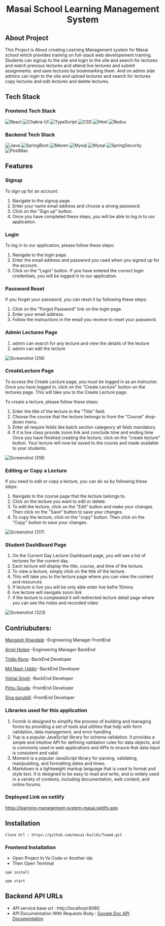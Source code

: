 # <h1 align="center"> Masai School Learning Management System</h1>


<h2>About Project</h2>This Project is About creating Learning Management system for Masai school which provides training on full-stack web developement training. Students can signup to the site and login to the site and search for lectures and watch previous lectures and attend live lectures and submit assignments. and save lectures by bookmarking them. And on admin side admins can login to the site and upload lectures and search for lectures copy lectures and edit lectures and delete lectures.

## Tech Stack
### Frontend Tech Stack
![React](https://img.shields.io/static/v1?label=&message=React&color=blue&logo=react&logoColor=FFFFFF)
![Chakra-UI](https://img.shields.io/static/v1?label=&message=Chakra-UI&color=teal&logo=chakra-ui&logoColor=FFFFFF)
![TypeScript](https://img.shields.io/static/v1?label=&message=TypeScript&color=blue&logo=TypeScript&logoColor=FFFFFF)
![CSS](https://img.shields.io/static/v1?label=&message=CSS&color=red&logo=css3&logoColor=FFFFFF)
![Html](https://img.shields.io/static/v1?label=&message=Html&color=red&logo=Html&logoColor=FFFFFF)
![Redux](https://img.shields.io/static/v1?label=&message=Redux&color=red&logo=Redux&logoColor=FFFFFF)


### Backend Tech Stack
![Java](https://img.shields.io/static/v1?label=&message=Java&color=brown&logo=java8&logoColor=FFFFFF)
![SpringBoot](https://img.shields.io/static/v1?label=&message=SpringBoot&color=green&logo=springboot&logoColor=FFFFFF)
![Maven](https://img.shields.io/static/v1?label=&message=Maven&color=brown&logo=maven&logoColor=FFFFFF)
![Mysql](https://img.shields.io/static/v1?label=&message=Mysql&color=lightblue&logo=mysql&logoColor=black)
![Mysql](https://img.shields.io/static/v1?label=&message=Hibernate&color=darkblue&logo=Hibernate&logoColor=FFFFFF)
![SpringSecurity](https://img.shields.io/static/v1?label=&message=SpringSecurity&color=lightGreen&logo=springsecurity&logoColor=FFFFFF)
![PostMan](https://img.shields.io/static/v1?label=&message=PostMan&color=orange&logo=postman&logoColor=FFFFFF)

## Features 

### Signup
To sign up for an account:

1. Navigate to the signup page.
2. Enter your name email address and choose a strong password.
3. Click on the "Sign up" button.
4. Once you have completed these steps, you will be able to log in to our application.

### Login 
To log in to our application, please follow these steps:
1. Navigate to the login page.
2. Enter the email address and password you used when you signed up for the account.
3. Click on the "Login" button.
If you have entered the correct login credentials, you will be logged in to our application.

### Password Reset
If you forget your password, you can reset it by following these steps:
1. Click on the "Forgot Password" link on the login page.
2. Enter your email address.
3. Follow the instructions in the email you receive to reset your password.

### Admin Lectures Page
1. admin can search for any lecture and view the details of the lecture
2. admin can edit the lecture

![Screenshot (316)](https://user-images.githubusercontent.com/92457968/224601789-bcff7219-bb00-4dfd-a132-43b0e115409e.png)

### CreateLecture Page

To access the Create Lecture page, you must be logged in as an instructor. Once you have logged in, click on the "Create Lecture" button on the lectures
page. This will take you to the Create Lecture page.

To create a lecture, please follow these steps:

1. Enter the title of the lecture in the "Title" field.
2. Choose the course that the lecture belongs to from the "Course" drop-down menu.
3. Enter all require feilds like batch section categeory all felds mandatory
4. If it is live class provide zoom link and conclude time and ending time
Once you have finished creating the lecture, click on the "create lecture" button.
Your lecture will now be saved to the course and made available to your students.

![Screenshot (318)](https://user-images.githubusercontent.com/92457968/224602413-6709af48-86ad-4f5a-a4b3-a0249bdcf341.png)
### Editing or Copy a Lecture
If you need to edit or copy a lecture, you can do so by following these steps:

1. Navigate to the course page that the lecture belongs to.
2. Click on the lecture you want to edit or delete.
3. To edit the lecture, click on the "Edit" button and make your changes. Then click on the "Save" button to save your changes.
4. To copy the lecture, click on the "copy" button.  Then click on the "Copy" button to save your changes.

![Screenshot (317)](https://user-images.githubusercontent.com/92457968/224602712-d4c7504d-fa17-4678-9f60-6fbd628a33fb.png)

### Student DashBoard Page
1. On the Current Day Lecture Dashboard page, you will see a list of lectures for the current day.
2. Each lecture will display the title, course, and time of the lecture.
3. To view a lecture, simply click on the title of the lecture. 
4. This will take you to the lecture page where you can view the content and resources.
5. If lecture is live you will be only able enter live befre 10mins 
6. live lecture will navigate zoom link 
7. if the lecture is compleated it will redirected lecture detail page where you can see the notes and recorded video

![Screenshot (323)](https://user-images.githubusercontent.com/92457968/224603296-4222dc3a-f13d-4ccf-9e8a-c680cbfb5029.png)


<h2>Contriubuters:</h2>
<p><a href="https://github.com/mangesh0712">Mangesh Khandale</a> -Engineering Manager FrontEnd</p>
<p><a href="https://github.com/amolholani">Amol Holani</a> -Engineering Manager BackEnd</p>
<p><a href="https://github.com/TridipRong">Tridip Rong</a> -BackEnd Developer</p>
<p><a href="https://github.com/mdnasirdmt">Md Nasir Uddin</a> -BackEnd Developer</p>
<p><a href="https://github.com/vishal9sep">Vishal Singh</a> -BackEnd Developer</p>
<p><a href="https://github.com/pintu8328">Pintu Gouda</a> -FrontEnd Developer</p>
<p><a href="https://github.com/sivagurubilli">Siva gurubilli</a> -FrontEnd Developer</p>

### Libraries used for this application
1. Formik  is designed to simplify the process of building and managing forms by providing a set of tools and utilities that help with form validation, data management, and error handling
2. Yup is a popular JavaScript library for schema validation. It provides a simple and intuitive API for defining validation rules for data objects, and is commonly used in web applications and APIs to ensure that data input is consistent and valid.
3. Moment is a popular JavaScript library for parsing, validating, manipulating, and formatting dates and times.
4. Markdown is a lightweight markup language that is used to format and style text. It is designed to be easy to read and write, and is widely used in a variety of contexts, including documentation, web content, and online forums.

### Deployed Link on netlify 

https://learning-management-system-masai.netlify.app


## Installation
```
Clone Url : https://github.com/masai-builds/Team4.git
```
### Frontend Installation
- Open Project In Vs Code or Another ide
- Then Open Terminal
```
npm install
```
```
npm start
```
## Backend API URLs
- API service base url : http://localhost:8080
- API Documentation With Requests Body : [Google Doc API Documentation](https://docs.google.com/document/d/1SJy4Hd-BoBkyRj0HZ3xiNzQm8qHr2e_XxRvExEPUHZk/edit)

